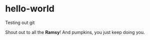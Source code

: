 # hello-world
Testing out git

Shout out to all the **Ramsy**!
And pumpkins, you just keep doing you.

